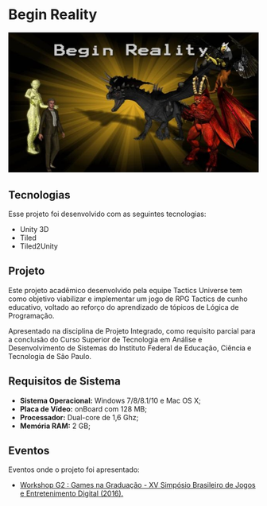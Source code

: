 # Begin Reality
![Begin Reality](Begin%20Reality.jpg)

## Tecnologias
Esse projeto foi desenvolvido com as seguintes tecnologias:
- Unity 3D
- Tiled
- Tiled2Unity

## Projeto
Este projeto acadêmico desenvolvido pela equipe Tactics Universe tem como objetivo viabilizar e implementar um jogo de RPG Tactics de cunho educativo, voltado ao reforço do aprendizado de tópicos de Lógica de Programação.

Apresentado na disciplina de Projeto Integrado, como requisito parcial para a conclusão do Curso Superior de Tecnologia em Análise e Desenvolvimento de Sistemas do Instituto Federal de Educação, Ciência e Tecnologia de São Paulo. 

## Requisitos de Sistema
- **Sistema Operacional:** Windows 7/8/8.1/10 e Mac OS X; 
- **Placa de Vídeo:** onBoard com 128 MB; 
- **Processador:** Dual-core de 1,6 Ghz; 
- **Memória RAM:** 2 GB; 

## Eventos 
Eventos onde o projeto foi apresentado:
- [Workshop G2 : Games na Graduação - XV Simpósio Brasileiro de Jogos e Entretenimento Digital (2016).](http://www.sbgames.org/sbgames2016/atividade/wtg/)
